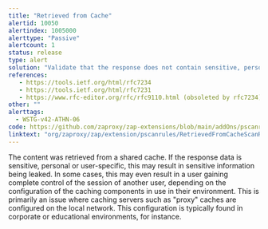 ```yaml
---
title: "Retrieved from Cache"
alertid: 10050
alertindex: 1005000
alerttype: "Passive"
alertcount: 1
status: release
type: alert
solution: "Validate that the response does not contain sensitive, personal or user-specific information.  If it does, consider the use of the following HTTP response headers, to limit, or prevent the content being stored and retrieved from the cache by another user: Cache-Control: no-cache, no-store, must-revalidate, private Pragma: no-cache Expires: 0 This configuration directs both HTTP 1.0 and HTTP 1.1 compliant caching servers to not store the response, and to not retrieve the response (without validation) from the cache, in response to a similar request."
references:
   - https://tools.ietf.org/html/rfc7234
   - https://tools.ietf.org/html/rfc7231
   - https://www.rfc-editor.org/rfc/rfc9110.html (obsoleted by rfc7234)
other: ""
alerttags: 
  - WSTG-v42-ATHN-06
code: https://github.com/zaproxy/zap-extensions/blob/main/addOns/pscanrules/src/main/java/org/zaproxy/zap/extension/pscanrules/RetrievedFromCacheScanRule.java
linktext: "org/zaproxy/zap/extension/pscanrules/RetrievedFromCacheScanRule.java"
---
```

The content was retrieved from a shared cache. If the response data is sensitive, personal or user-specific, this may result in sensitive information being leaked. In some cases, this may even result in a user gaining complete control of the session of another user, depending on the configuration of the caching components in use in their environment. This is primarily an issue where caching servers such as "proxy" caches are configured on the local network. This configuration is typically found in corporate or educational environments, for instance. 
